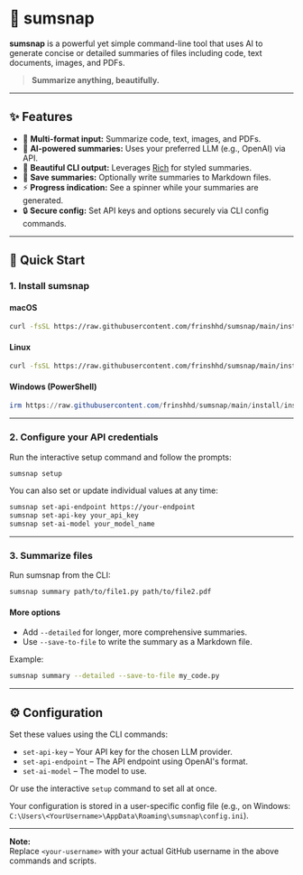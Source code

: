 # 📝 sumsnap

**sumsnap** is a powerful yet simple command-line tool that uses AI to generate concise or detailed summaries of files including code, text documents, images, and PDFs.

> **Summarize anything, beautifully.**

---

## ✨ Features

- 📄 **Multi-format input:** Summarize code, text, images, and PDFs.
- 🧠 **AI-powered summaries:** Uses your preferred LLM (e.g., OpenAI) via API.
- 🎨 **Beautiful CLI output:** Leverages [Rich](https://github.com/Textualize/rich) for styled summaries.
- 💾 **Save summaries:** Optionally write summaries to Markdown files.
- ⚡ **Progress indication:** See a spinner while your summaries are generated.
- 🔒 **Secure config:** Set API keys and options securely via CLI config commands.

---

## 🚀 Quick Start

### 1. Install sumsnap

#### macOS

```bash
curl -fsSL https://raw.githubusercontent.com/frinshhd/sumsnap/main/install/install-macos.sh | bash
```

#### Linux

```bash
curl -fsSL https://raw.githubusercontent.com/frinshhd/sumsnap/main/install/install-linux.sh | bash
```

#### Windows (PowerShell)

```powershell
irm https://raw.githubusercontent.com/frinshhd/sumsnap/main/install/install-windows.ps1 | iex
```

---

### 2. Configure your API credentials

Run the interactive setup command and follow the prompts:

```bash
sumsnap setup
```

You can also set or update individual values at any time:

```bash
sumsnap set-api-endpoint https://your-endpoint
sumsnap set-api-key your_api_key
sumsnap set-ai-model your_model_name
```

---

### 3. Summarize files

Run sumsnap from the CLI:

```bash
sumsnap summary path/to/file1.py path/to/file2.pdf
```

#### More options

- Add `--detailed` for longer, more comprehensive summaries.
- Use `--save-to-file` to write the summary as a Markdown file.

Example:

```bash
sumsnap summary --detailed --save-to-file my_code.py
```

---

## ⚙️ Configuration

Set these values using the CLI commands:

- `set-api-key` – Your API key for the chosen LLM provider.
- `set-api-endpoint` – The API endpoint using OpenAI's format.
- `set-ai-model` – The model to use.

Or use the interactive `setup` command to set all at once.

Your configuration is stored in a user-specific config file (e.g., on Windows: `C:\Users\<YourUsername>\AppData\Roaming\sumsnap\config.ini`).

---

**Note:**  
Replace `<your-username>` with your actual GitHub username in the above commands and scripts.
